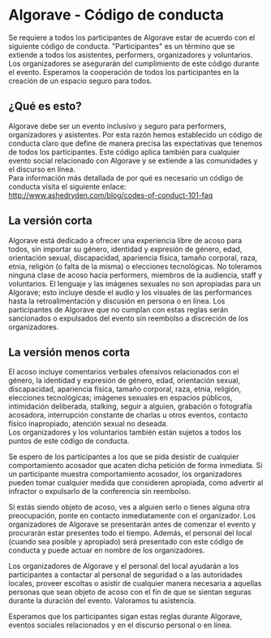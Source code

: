 # Algorave - Código de conducta
Se requiere a todos los participantes de Algorave estar de acuerdo con el siguiente código de conducta. "Participantes" es un término que se extiende a todos los asistentes, performers, organizadores y voluntarios. Los organizadores se asegurarán del cumplimiento de este código durante el evento. Esperamos la cooperación de todos los participantes en la creación de un espacio seguro para todos.

## ¿Qué es esto?
Algorave debe ser un evento inclusivo y seguro para performers, organizadores y asistentes. Por esta razón hemos establecido un código de conducta claro que define de manera precisa las expectativas que tenemos de todos los participantes. Este código aplica también para cualquier evento social relacionado con Algorave y se extiende a las comunidades y el discurso en línea.  
Para información más detallada de por qué es necesario un código de conducta visita el siguiente enlace: http://www.ashedryden.com/blog/codes-of-conduct-101-faq

## La versión corta
Algorave está dedicado a ofrecer una experiencia libre de acoso para todos, sin importar su género, identidad y expresión de género, edad, orientación sexual, discapacidad, apariencia física, tamaño corporal, raza, etnia, religión (o falta de la misma) o elecciones tecnológicas. No toleramos ninguna clase de acoso hacia performers, miembros de la audiencia, staff y voluntarios. El lenguaje y las imágenes sexuales no son apropiadas para un Algorave; esto incluye desde el audio y los visuales de las performances hasta la retroalimentación y discusión en persona o en línea. Los participantes de Algorave que no cumplan con estas reglas serán sancionados o expulsados del evento sin reembolso a discreción de los organizadores.

## La versión menos corta
El acoso incluye comentarios verbales ofensivos relacionados con el género, la identidad y expresión de género, edad, orientación sexual, discapacidad, apariencia física, tamaño corporal, raza, etnia, religión, elecciones tecnológicas; imágenes sexuales en espacios públicos, intimidación deliberada, stalking, seguir a alguien, grabación o fotografía acosadora, interrupción constante de charlas u otros eventos, contacto físico inapropiado, atención sexual no deseada.  
Los organizadores y los voluntarios también están sujetos a todos los puntos de este código de conducta.

Se espero de los participantes a los que se pida desistir de cualquier comportamiento acosador que acaten dicha petición de forma inmediata. Si un participante muestra comportamiento acosador, los organizadores pueden tomar cualquier medida que consideren apropiada, como advertir al infractor o expulsarlo de la conferencia sin reembolso.

Si estás siendo objeto de acoso, ves a alguien serlo o tienes alguna otra preocupación, ponte en contacto inmediatamente con el organizador. Los organizadores de Algorave se presentarán antes de comenzar el evento y procurarán estar presentes todo el tiempo. Además, el personal del local (cuando sea posible y apropiado) será presentado con este código de conducta y puede actuar en nombre de los organizadores.

Los organizadores de Algorave y el personal del local ayudarán a los participantes a contactar al personal de seguridad o a las autoridades locales, proveer escoltas o asistir de cualquier manera necesaria a aquellas personas que sean objeto de acoso con el fin de que se sientan seguras durante la duración del evento. Valoramos tu asistencia.

Esperamos que los participantes sigan estas reglas durante Algorave, eventos sociales relacionados y en el discurso personal o en línea.
